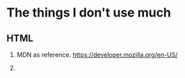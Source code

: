 # The things I don't use much

## HTML 

1. MDN as reference. https://developer.mozilla.org/en-US/

2. 
